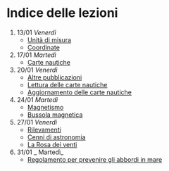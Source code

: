 # Indice delle lezioni

1. 13/01 _Venerdì_
    - [Unità di misura](01-unita-di-misura.md)
    - [Coordinate](01-coordinate.md)
1. 17/01 _Martedì_
    - [Carte nautiche](02-carte-nautiche.md)
1. 20/01 _Venerdì_
    - [Altre pubblicazioni](03-pubblicazioni.md)
    - [Lettura delle carte nautiche](03-carte-nautiche.md)
    - [Aggiornamento delle carte nautiche](03-aggiornamento-carte.md)
1. 24/01 _Martedì_
    - [Magnetismo](04-magnetismo.md)
    - [Bussola magnetica](04-bussola.md)
1. 27/01 _Venerdì_
    - [Rilevamenti](05-rilevamenti.md)
    - [Cenni di astronomia](05-astronomia.md)
    - [La Rosa dei venti](05-rosa.md)
1. 31/01 _ Martedì_
    - [Regolamento per prevenire gli abbordi in mare](06-colreg.md)
